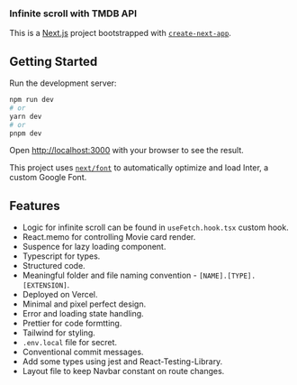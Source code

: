 ### Infinite scroll with TMDB API

This is a [Next.js](https://nextjs.org/) project bootstrapped with [`create-next-app`](https://github.com/vercel/next.js/tree/canary/packages/create-next-app).

## Getting Started

Run the development server:

```bash
npm run dev
# or
yarn dev
# or
pnpm dev

```

Open [http://localhost:3000](http://localhost:3000) with your browser to see the result.

This project uses [`next/font`](https://nextjs.org/docs/basic-features/font-optimization) to automatically optimize and load Inter, a custom Google Font.

## Features

- Logic for infinite scroll can be found in `useFetch.hook.tsx` custom hook.
- React.memo for controlling Movie card render.
- Suspence for lazy loading component.
- Typescript for types.
- Structured code.
- Meaningful folder and file naming convention - `[NAME].[TYPE].[EXTENSION]`.
- Deployed on Vercel.
- Minimal and pixel perfect design.
- Error and loading state handling.
- Prettier for code formtting.
- Tailwind for styling.
- `.env.local` file for secret.
- Conventional commit messages.
- Add some types using jest and React-Testing-Library.
- Layout file to keep Navbar constant on route changes.
